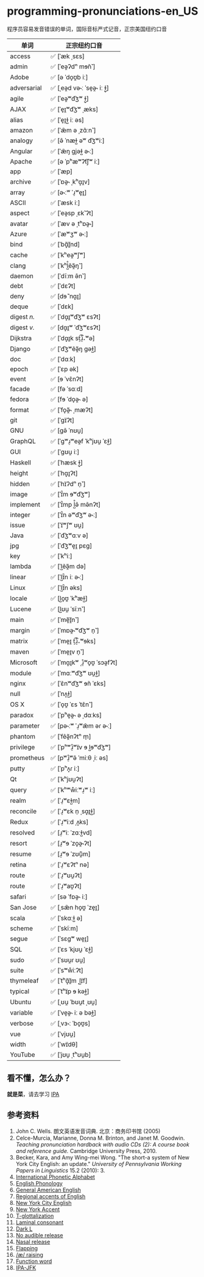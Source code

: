 # programming-pronunciations-en\_US

程序员容易发音错误的单词，国际音标严式记音，正宗美国纽约口音

| 单词 | **正宗纽约口音** |
| ---- | ------- |
| access | ✅ [ˈæk ˌsɛs] |
| admin | ✅ [ˈeə̯ʔdⁿ mɘ̃n˺] |
| Adobe | ✅ [ə ˈdo̞ʊ̯b iː] |
| adversarial | ✅ [ˌeə̯d və˞ː ˈse̞ə̯˞ iː ɫ̺̩] |
| agile | ✅ [ˈeə̯ʷd͡ʒʷ ɫ̺̩] |
| AJAX | ✅ [ˈe̞ɪ̯ʷd͡ʒʷ ˌæks] |
| alias | ✅ [ˈe̞ɪ̯ɫ̺ iː əs] |
| amazon | ✅ [ˈæ̃m ə ˌzɑ̃ːn˺] |
| analogy | ✅ [ə̃ ˈnæɫ̺ əʷ d͡ʒʷiː] |
| Angular | ✅ [ˈæ̃ŋ ɡjəɫ̺ ə˞ː] |
| Apache | ✅ [ə ˈpʰæʷʔt͡ʃʷ iː] |
| app | ✅ [ˈæp] |
| archive | ✅ [ˈɒə̯˞ ˌkʰɑ̟ɪ̯v] |
| array | ✅ [ə˞ːʷ ˈɹ̠ʷe̞ɪ̯] |
| ASCII | ✅ [ˈæsk iː] |
| aspect | ✅ [ˈeə̯sp ˌɛk˺ʔt] |
| avatar | ✅ [ˈæv ə ˌtʰɒə̯˞] |
| Azure | ✅ [ˈæʷʒʷ ə˞ː] |
| bind | ✅ [ˈbɑ̟̃ɪ̯̃nd] |
| cache | ✅ [ˈkʰeə̯ʷʃʷ] |
| clang | ✅ [ˈkʰl̺̊ẽə̯̃ŋ˺] |
| daemon | ✅ [ˈdĩːm ə̃n˺] |
| debt | ✅ [ˈdɛʔt] |
| deny | ✅ [dɘ̃ ˈnɑ̟ɪ̯] |
| deque | ✅ [ˈdɛk] |
| digest _n._ | ✅ [ˈdɑ̟ɪ̯ʷd͡ʒʷ ɛsʔt] |
| digest _v._ | ✅ [dɑ̟ɪ̯ʷ ˈd͡ʒʷɛsʔt] |
| Dijkstra | ✅ [ˈdɑ̟ɪ̯k st̠͡ɹ̠̊˔ʷə] |
| Django | ✅ [ˈd͡ʒʷẽə̯̃ŋ ɡəɫ̺] |
| doc | ✅ [ˈdɑːk] |
| epoch | ✅ [ˈɛp ək] |
| event | ✅ [ɘ ˈvɛ̃nʔt] |
| facade | ✅ [fə ˈsɑːd] |
| fedora | ✅ [fɘ ˈdo̞ə̯˞ ə] |
| format | ✅ [ˈfo̞ə̯̃˞ ˌmæʔt] |
| git | ✅ [ˈɡɪ̈ʔt] |
| GNU | ✅ [ɡə̃ ˈnʊu̯] |
| GraphQL | ✅ [ˈɡʷɹ̠ʷeə̯f ˈkʰjʊu̯ ˈɛɫ̺] |
| GUI | ✅ [ˈɡʊu̯ iː] |
| Haskell | ✅ [ˈhæsk ɫ̺̩] |
| height | ✅ [ˈhɑ̟ɪ̯ʔt] |
| hidden | ✅ [ˈhɪ̈ʔdⁿ n̩˺] |
| image | ✅ [ˈɪ̈̃m ɘʷd͡ʒʷ] |
| implement | ✅ [ˈɪ̈̃mp l̺̊ə̃ mə̃nʔt] |
| integer | ✅ [ˈɪ̈̃n əʷd͡ʒʷ ə˞ː] |
| issue | ✅ [ˈɪ̈ʷʃʷ ʊu̯] |
| Java | ✅ [ˈd͡ʒʷɑːv ə] |
| jpg | ✅ [ˈd͡ʒʷe̞ɪ̯ pɛɡ] |
| key | ✅ [ˈkʰiː] |
| lambda | ✅ [ˈl̺ẽə̯̃m də] |
| linear | ✅ [ˈl̺ɪ̈̃n iː ə˞ː] |
| Linux | ✅ [ˈl̺ɪ̈̃n əks] |
| locale | ✅ [l̺o̞ʊ̯ ˈkʰæɫ̺] |
| Lucene | ✅ [l̺ʊu̯ ˈsĩːn˺] |
| main | ✅ [ˈmẽ̞ɪ̯̃n˺] |
| margin | ✅ [ˈmɒə̯˞ʷd͡ʒʷ n̩˺] |
| matrix | ✅ [ˈme̞ɪ̯ t̠͡ɹ̠̊˔ʷɘks] |
| maven | ✅ [ˈme̞ɪ̯v n̩˺] |
| Microsoft | ✅ [ˈmɑ̟ɪ̯kʷ ˌɹ̠̊ʷo̞ʊ̯ ˈsɔə̯fʔt] |
| module | ✅ [ˈmɑːʷd͡ʒʷ ʊu̯ɫ̺] |
| nginx | ✅ [ˈɛ̃nʷd͡ʒʷ ɘ̃n ˈɛks] |
| null | ✅ [ˈnʌ̟ɫ̺] |
| OS X | ✅ [ˈo̞ʊ̯ ˈɛs ˈtɛ̃n˺] |
| paradox | ✅ [ˈpʰe̞ə̯˞ ə ˌdɑːks] |
| parameter | ✅ [pə˞ːʷ ˈɹ̠ʷæ̃m əɾ ə˞ː] |
| phantom | ✅ [ˈfẽə̯̃nʔtⁿ m̩] |
| privilege | ✅ [ˈpʰʷɹ̠̊ʷɪ̈v ɘ l̺ɘʷd͡ʒʷ] |
| prometheus | ✅ [pʷɹ̠̊ʷə̃ ˈmiːθ ˌiː əs] |
| putty | ✅ [ˈpʰʌ̟ɾ iː] |
| Qt | ✅ [ˈkʰjʊu̯ʔt] |
| query | ✅ [ˈkʰʷẘiːʷɹ̠ʷ iː] |
| realm | ✅ [ˈɹ̠ʷɛɫ̺m] |
| reconcile | ✅ [ˈɹ̠ʷɛk n̩ ˌsɑ̟ɪ̯ɫ̺] |
| Redux | ✅ [ˈɹ̠ʷiːd ˌʌ̟ks] |
| resolved | ✅ [ɹ̠ʷiː ˈzɑːɫ̺vd] |
| resort | ✅ [ɹ̠ʷɘ ˈzo̞ə̯˞ʔt] |
| resume | ✅ [ɹ̠ʷɘ ˈzʊ̃ũ̯m] |
| retina | ✅ [ˈɹ̠ʷɛʔtⁿ nə] |
| route | ✅ [ˈɹ̠ʷʊu̯ʔt] |
| route | ✅ [ˈɹ̠ʷaʊ̯ʔt] |
| safari | ✅ [sə ˈfɒə̯˞ iː] |
| San Jose | ✅ [ˌsæ̃n ho̞ʊ̯ ˈze̞ɪ̯] |
| scala | ✅ [ˈskɑːɫ̺ ə] |
| scheme | ✅ [ˈskĩːm] |
| segue | ✅ [ˈsɛɡʷ we̞ɪ̯] |
| SQL | ✅ [ˈɛs ˈkjʊu̯ ˈɛɫ̺] |
| sudo | ✅ [ˈsʊu̯ɾ ʊu̯] |
| suite | ✅ [ˈsʷẘiːʔt] |
| thymeleaf | ✅ [ˈtʰɑ̟̃ɪ̯̃m ˌl̺ɪ̈f] |
| typical | ✅ [ˈtʰɪ̈p ɘ kəɫ̺] |
| Ubuntu | ✅ [ˌʊu̯ ˈbʊu̯t ˌʊu̯] |
| variable | ✅ [ˈve̞ə̯˞ iː ə bəɫ̺] |
| verbose | ✅ [ˌvɜ˞ː ˈbo̞ʊ̯s] |
| vue | ✅ [ˈvjʊu̯] |
| width | ✅ [ˈwɪ̈dθ] |
| YouTube | ✅ [ˈjʊu̯ ˌtʰʊu̯b] |


## 看不懂，怎么办？

**就是菜**，请去学习 [IPA](https://en.wikipedia.org/wiki/International_Phonetic_Alphabet)

## 参考资料

1. John C. Wells. 朗文英语发音词典. 北京：商务印书馆 (2005)
1. Celce-Murcia, Marianne, Donna M. Brinton, and Janet M. Goodwin. _Teaching pronunciation hardback with audio CDs (2): A course book and reference guide._ Cambridge University Press, 2010.
1. Becker, Kara, and Amy Wing-mei Wong. "The short-a system of New York City English: an update." _University of Pennsylvania Working Papers in Linguistics_ 15.2 (2010): 3.
1. [International Phonetic Alphabet](https://en.wikipedia.org/wiki/International_Phonetic_Alphabet)
1. [English Phonology](https://en.wikipedia.org/wiki/English_Phonology)
1. [General American English](https://en.wikipedia.org/wiki/General_American_English)
1. [Regional accents of English](https://en.wikipedia.org/wiki/Regional_accents_of_English)
1. [New York City English](https://en.wikipedia.org/wiki/New_York_City_English)
1. [New York Accent](https://en.wikipedia.org/wiki/New_York_accent)
1. [T-glottalization](https://en.wikipedia.org/wiki/T-glottalization)
1. [Laminal consonant](https://en.wikipedia.org/wiki/Laminal_consonant)
1. [Dark L](https://en.wikipedia.org/wiki/Voiced_dental,_alveolar_and_postalveolar_lateral_approximants#Dark_L)
1. [No audible release](https://en.wikipedia.org/wiki/No_audible_release)
1. [Nasal release](https://en.wikipedia.org/wiki/Nasal_release)
1. [Flapping](https://en.wikipedia.org/wiki/Flapping)
1. [/æ/ raising](https://en.wikipedia.org/wiki//%C3%A6/_raising)
1. [Function word](https://en.wikipedia.org/wiki/Function_word)
1. [IPA-JFK](https://github.com/b1f6c1c4/IPA-JFK)
